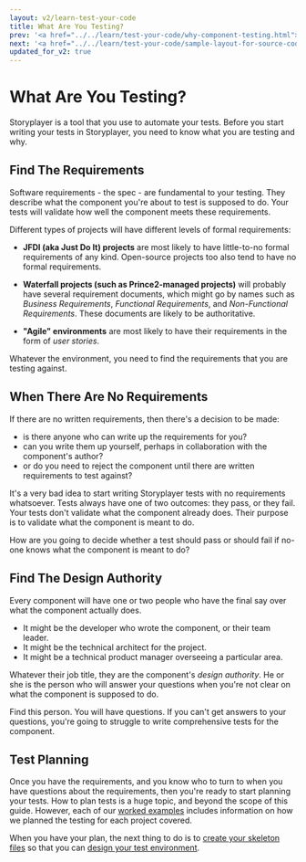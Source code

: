 ```yaml
---
layout: v2/learn-test-your-code
title: What Are You Testing?
prev: '<a href="../../learn/test-your-code/why-component-testing.html">Prev: Why Component Testing?</a>'
next: '<a href="../../learn/test-your-code/sample-layout-for-source-code-repo.html">Next: Sample Layout For Source Code Repo</a>'
updated_for_v2: true
---
```

# What Are You Testing?

Storyplayer is a tool that you use to automate your tests. Before you start writing your tests in Storyplayer, you need to know what you are testing and why.

## Find The Requirements

Software requirements - the spec - are fundamental to your testing. They describe what the component you're about to test is supposed to do. Your tests will validate how well the component meets these requirements.

Different types of projects will have different levels of formal requirements:

* __JFDI (aka Just Do It) projects__ are most likely to have little-to-no formal requirements of any kind. Open-source projects too also tend to have no formal requirements.

* __Waterfall projects (such as Prince2-managed projects)__ will probably have several requirement documents, which might go by names such as _Business Requirements_, _Functional Requirements_, and _Non-Functional Requirements_. These documents are likely to be authoritative.

* __"Agile" environments__ are most likely to have their requirements in the form of _user stories_.

Whatever the environment, you need to find the requirements that you are testing against.

## When There Are No Requirements

If there are no written requirements, then there's a decision to be made:

* is there anyone who can write up the requirements for you?
* can you write them up yourself, perhaps in collaboration with the component's author?
* or do you need to reject the component until there are written requirements to test against?

It's a very bad idea to start writing Storyplayer tests with no requirements whatsoever. Tests always have one of two outcomes: they pass, or they fail. Your tests don't validate what the component already does. Their purpose is to validate what the component is meant to do.

How are you going to decide whether a test should pass or should fail if no-one knows what the component is meant to do?

## Find The Design Authority

Every component will have one or two people who have the final say over what the component actually does.

* It might be the developer who wrote the component, or their team leader.
* It might be the technical architect for the project.
* It might be a technical product manager overseeing a particular area.

Whatever their job title, they are the component's _design authority_. He or she is the person who will answer your questions when you're not clear on what the component is supposed to do.

Find this person. You will have questions. If you can't get answers to your questions, you're going to struggle to write comprehensive tests for the component.

## Test Planning

Once you have the requirements, and you know who to turn to when you have questions about the requirements, then you're ready to start planning your tests. How to plan tests is a huge topic, and beyond the scope of this guide. However, each of our [worked examples](../worked-examples/index.html) includes information on how we planned the testing for each project covered.

When you have your plan, the next thing to do is to [create your skeleton files](sample-layout-for-source-code-repo.html) so that you can [design your test environment](defining-a-test-environment.html).